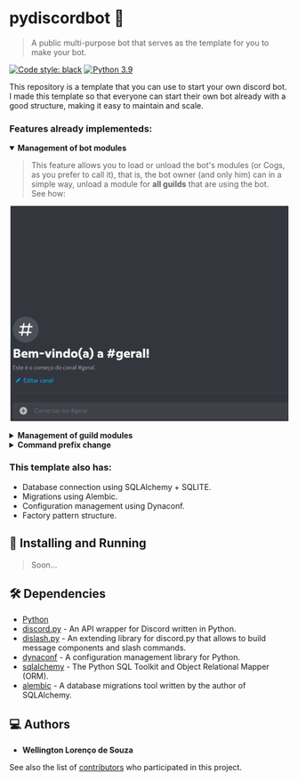# pydiscordbot 🤖
> A public multi-purpose bot that serves as the template for you to make your bot.  

[![Code style: black](https://img.shields.io/badge/code%20style-black-000000.svg)](https://github.com/psf/black)
[![Python 3.9](https://img.shields.io/badge/python-_>=_3.9-blue.svg)](https://www.python.org/downloads/release/python-390/)

This repository is a template that you can use to start your own discord bot.  
I made this template so that everyone can start their own bot already with a good structure, making it easy to maintain and scale.

### Features already implementeds:
<details open>
  <summary>
    <b>Management of bot modules</b>
  </summary>
  
  > This feature allows you to load or unload the bot's modules (or Cogs, as you prefer to call it), that is, the bot owner (and only him) can in a simple way, unload a module for **all guilds** that are using the bot.  
  See how:  
  <p align="center">
   <img src=".github/preview/bot_module_manager_preview.gif" width="500"/>
  </p>
</details>

<details>
  <summary>
    <b>Management of guild modules</b>
  </summary>

  > This feature allows the owner of the guild that is using the bot to activate or deactivate the modules that the guild can use.  
  >
  > **How use:**  
  To use it, just send ```$enable_modules``` or ```$disable_modules``` and an interface like the one presented in the functionality above will appear for you to select the modules to be enabled or disabled.  
  >
  >**Obs.** Unlike the previous one this feature does not affect everyone who is using the bot, it only affects the guild that executed the command.
</details>

<details>
  <summary>
    <b>Command prefix change</b>
  </summary>

  > This feature allows the guild owner to select which prefix he will use when sending a command to the bot.  
  >
  > **How use:**  
  To use it, just send ```$change_prefix %``` replacing the ```%``` with whatever character you want to use as a command prefix in your guild.  
  >
  >**Obs.** This functionality only affects the guild that executed the command. 
  >
  >**Obs2.** After changing the prefix, the bot will no longer respond to commands starting with ```$``` (default prefix), and will only respond to commands using the prefix informed in the exchange. 
</details>

### This template also has:
- Database connection using SQLAlchemy + SQLITE.
- Migrations using Alembic.
- Configuration management using Dynaconf.
- Factory pattern structure.

## :construction_worker: Installing and Running

> Soon...

## 🛠️ Dependencies
* [Python](https://www.python.org)
* [discord.py](https://discordpy.readthedocs.io/en/latest/) - An API wrapper for Discord written in Python.
* [dislash.py](https://dislashpy.readthedocs.io/en/latest/) - An extending library for discord.py that allows to build message components and slash commands.
* [dynaconf](https://www.dynaconf.com) - A configuration management library for Python.
* [sqlalchemy](https://www.sqlalchemy.org) - The Python SQL Toolkit and Object Relational Mapper (ORM).
* [alembic](https://alembic.sqlalchemy.org/en/latest/) -  A database migrations tool written by the author of SQLAlchemy.

## 💻 Authors

* **Wellington Lorenço de Souza**

See also the list of [contributors](https://github.com/wlsouza/pydiscordbot/graphs/contributors) who participated in this project.
